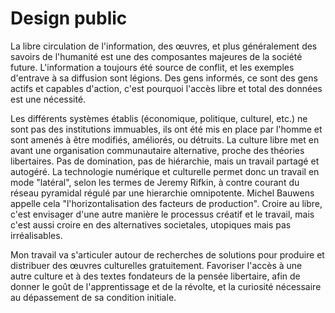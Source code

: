 # Design public

La libre circulation de l'information, des œuvres, et plus généralement des savoirs de l'humanité est une des composantes majeures de la société future. L'information a toujours été source de conflit, et les exemples d'entrave à sa diffusion sont légions. Des gens informés, ce sont des gens actifs et capables d'action, c'est pourquoi l'accès libre et total des données est une nécessité.

Les différents systèmes établis (économique, politique, culturel, etc.) ne sont pas des institutions immuables, ils ont été mis en place par l'homme et sont amenés à être modifiés, améliorés, ou détruits. La culture libre met en avant une organisation communautaire alternative, proche des théories libertaires. Pas de domination, pas de hiérarchie, mais un travail partagé et autogéré. La technologie numérique et culturelle permet donc un travail en mode "latéral", selon les termes de Jeremy Rifkin, à contre courant du réseau pyramidal régulé par une hierarchie omnipotente. Michel Bauwens appelle cela "l'horizontalisation des facteurs de production". Croire au libre, c'est envisager d'une autre manière le processus créatif et le travail, mais c'est aussi croire en des alternatives societales, utopiques mais pas irréalisables.

Mon travail va s'articuler autour de recherches de solutions pour produire et distribuer des œuvres culturelles gratuitement. Favoriser l'accès à une autre culture et à des textes fondateurs de la pensée libertaire, afin de donner le goût de l'apprentissage et de la révolte, et la curiosité nécessaire au dépassement de sa condition initiale.
